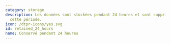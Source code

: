 ```yaml
---
category: storage
description: Les données sont stockées pendant 24 heures et sont supprimées aprés
  cette période.
icon: /dtpr-icons/yes.svg
id: retained_24_hours
name: Conservé pendant 24 heures
---
```

